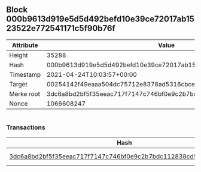 ## Block 000b9613d919e5d5d492befd10e39ce72017ab1523522e772541171c5f90b76f

Attribute | Value
--- | ---
Height | 35288
Hash | 000b9613d919e5d5d492befd10e39ce72017ab1523522e772541171c5f90b76f
Timestamp | 2021-04-24T10:03:57+00:00
Target | 00254142f49eaaa504dc75712e8378ad5316cbcead634704b3734b6271167cc4
Merke root | 3dc6a8bd2bf5f35eeac717f7147c746bf0e9c2b7bdc112838cd5ee1683f15cf7
Nonce | 1066608247

```

```

### Transactions

Hash | Amount
--- | ---
[3dc6a8bd2bf5f35eeac717f7147c746bf0e9c2b7bdc112838cd5ee1683f15cf7](3dc6a8bd2bf5f35eeac717f7147c746bf0e9c2b7bdc112838cd5ee1683f15cf7.md) | 10.00000000 SKEPTI 
